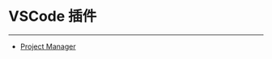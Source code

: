 # VSCode 插件

---

- [Project Manager](/repository/Tools/VSCode/docs/Plugins/ProjectManager.md#projectmanager)